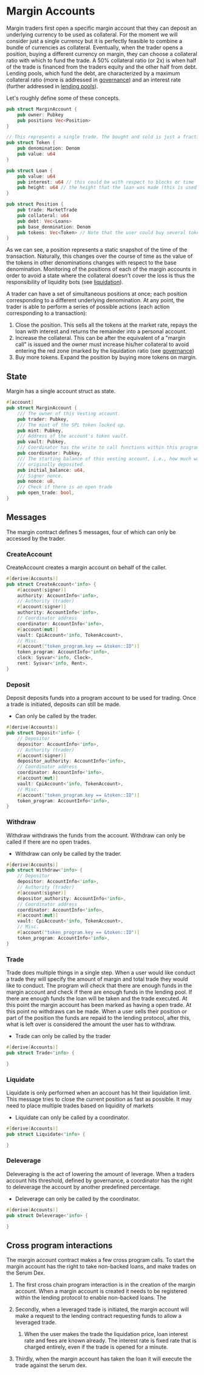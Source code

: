 # Margin Accounts

Margin traders first open a specific margin account that they can deposit an underlying currency to be used as collateral. For the moment we will consider just a single currency but it is perfectly feasible to combine a bundle of currencies as collateral. Eventually, when the trader opens a position, buying a different currency on margin, they can choose a collateral ratio with which to fund the trade. A 50% collateral ratio (or 2x) is when half of the trade is financed from the traders equity and the other half from debt. Lending pools, which fund the debt, are characterized by a maximum collateral ratio (more is addressed in [governance](./governance.md)) and an interest rate (further addressed in [lending pools](./lending.md)). 

Let's roughly define some of these concepts.

```rust
pub struct MarginAccount {
    pub owner: Pubkey
    pub positions Vec<Position>
}

// This represents a single trade. The bought and sold is just a fractional representation of the price
pub struct Token {
    pub denomination: Denom
    pub value: u64
}

pub struct Loan {
    pub value: u64
    pub interest: u64 // this could be with respect to blocks or time
    pub height: u64 // the height that the loan was made (this is used to calculate the accrual of interest)
}

pub struct Position {
    pub trade: MarketTrade
    pub collateral: u64
    pub debt: Vec<Loans>
    pub base_denmination: Denom
    pub tokens: Vec<Token> // Note that the user could buy several tokens on margin
}
```

As we can see, a position represents a static snapshot of the time of the transaction. Naturally, this changes over the course of time as the value of the tokens in other denominations
changes with respect to the base denomination. Monitoring of the positions of each of the margin accounts in order to avoid a state where the collateral doesn't cover the loss is thus the responsibility of liquidity bots (see [liquidation](./liquidation.md)). 

A trader can have a set of simultaneous positions at once; each position corresponding to a different underlying denomination. At any point, the trader is able to perform a series of possible
actions (each action corresponding to a transaction): 

1. Close the position. This sells all the tokens at the market rate, repays the loan with interest and returns the remainder into a personal account.
2. Increase the collateral. This can be after the equivalent of a "margin call" is issued and the owner must increase his/her collateral to avoid entering the red zone (marked by the liquidation ratio (see [governance](./governance.md))
3. Buy more tokens. Expand the position by buying more tokens on margin.

## State

Margin has a single account struct as state. 

```rust
#[account]
pub struct MarginAccount {
    /// The owner of this Vesting account.
    pub trader: Pubkey,
    /// The mint of the SPL token locked up.
    pub mint: Pubkey,
    /// Address of the account's token vault.
    pub vault: Pubkey,
    /// Coordinator has the write to call functions within this program
    pub coordinator: Pubkey,
    /// The starting balance of this vesting account, i.e., how much was
    /// originally deposited.
    pub initial_balance: u64,
    /// Signer nonce.
    pub nonce: u8,
    /// Check if there is an open trade
    pub open_trade: bool,
}
```

## Messages

The margin contract defines 5 messages, four of which can only be accessed by the trader. 

### CreateAccount

CreateAccount creates a margin account on behalf of the caller.

```rust
#[derive(Accounts)]
pub struct CreateAccount<'info> {
    #[account(signer)]
    authority: AccountInfo<'info>,
    // Authority (trader)
    #[account(signer)]
    authority: AccountInfo<'info>,
    // Coordinator address
    coordinator: AccountInfo<'info>,
    #[account(mut)]
    vault: CpiAccount<'info, TokenAccount>,
    // Misc.
    #[account("token_program.key == &token::ID")]
    token_program: AccountInfo<'info>,
    clock: Sysvar<'info, Clock>,
    rent: Sysvar<'info, Rent>,
}
```

### Deposit

Deposit deposits funds into a program account to be used for trading. Once a trade is initiated, deposits can still be made. 

- Can only be called by the trader.

```rust
#[derive(Accounts)]
pub struct Deposit<'info> {
    // Depositor
    depositor: AccountInfo<'info>,
    // Authority (trader)
    #[account(signer)]
    depositor_authority: AccountInfo<'info>,
    // Coordinator address
    coordinator: AccountInfo<'info>,
    #[account(mut)]
    vault: CpiAccount<'info, TokenAccount>,
    // Misc.
    #[account("token_program.key == &token::ID")]
    token_program: AccountInfo<'info>,
}
```

### Withdraw

Withdraw withdraws the funds from the account. Withdraw can only be called if there are no open trades. 

- Withdraw can only be called by the trader. 

```rust
#[derive(Accounts)]
pub struct Withdraw<'info> {
    // Depositor
    depositor: AccountInfo<'info>,
    // Authority (trader)
    #[account(signer)]
    depositor_authority: AccountInfo<'info>,
    // Coordinator address
    coordinator: AccountInfo<'info>,
    #[account(mut)]
    vault: CpiAccount<'info, TokenAccount>,
    // Misc.
    #[account("token_program.key == &token::ID")]
    token_program: AccountInfo<'info>,
}
```

### Trade

Trade does multiple things in a single step. When a user would like conduct a trade they will specify the amount of margin and total trade they would like to conduct. The program will check that there are enough funds in the margin account and check if there are enough funds in the lending pool. If there are enough funds the loan will be taken and the trade executed. At this point the margin account has been marked as having a open trade. At this point no withdraws can be made. When a user sells their position or part of the position the funds are repaid to the lending protocol, after this, what is left over is considered the amount the user has to withdraw. 

- Trade can only be called by the trader

```rust
#[derive(Accounts)]
pub struct Trade<'info> {

}
```

### Liquidate

Liquidate is only performed when an account has hit their liquidation limit. This message tries to close the current position as fast as possible. It may need to place multiple trades based on liquidity of markets

- Liquidate can only be called by a coordinator. 

```rust
#[derive(Accounts)]
pub struct Liquidate<'info> {

}
```



### Deleverage

Deleveraging is the act of lowering the amount of leverage. When a traders account hits threshold, defined by governance, a coordinator has the right to deleverage the account by another predefined percentage. 

- Deleverage can only be called by the coordinator.

```rust
#[derive(Accounts)]
pub struct Deleverage<'info> {

}
```

## Cross program interactions

The margin account contract makes a few cross program calls. To start the margin account has the right to take non-backed loans, and make trades on the Serum Dex. 

1. The first cross chain program interaction is in the creation of the margin account. When a margin account is created it needs to be registered within the lending protocol to enable non-backed loans. The

2. Secondly, when a leveraged trade is initiated, the margin account will make a request to the lending contract requesting funds to allow a leveraged trade. 
   1. When the user makes the trade the liquidation price, loan interest rate and fees are known already. The interest rate is fixed rate that is charged entirely, even if the trade is opened for a minute. 

3. Thirdly, when the margin account has taken the loan it will execute the trade against the serum dex.
